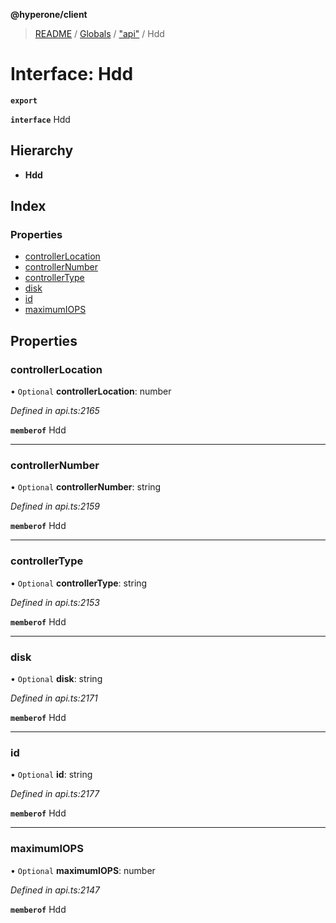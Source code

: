 **@hyperone/client**

> [README](../README.md) / [Globals](../globals.md) / ["api"](../modules/_api_.md) / Hdd

# Interface: Hdd

**`export`** 

**`interface`** Hdd

## Hierarchy

* **Hdd**

## Index

### Properties

* [controllerLocation](_api_.hdd.md#controllerlocation)
* [controllerNumber](_api_.hdd.md#controllernumber)
* [controllerType](_api_.hdd.md#controllertype)
* [disk](_api_.hdd.md#disk)
* [id](_api_.hdd.md#id)
* [maximumIOPS](_api_.hdd.md#maximumiops)

## Properties

### controllerLocation

• `Optional` **controllerLocation**: number

*Defined in api.ts:2165*

**`memberof`** Hdd

___

### controllerNumber

• `Optional` **controllerNumber**: string

*Defined in api.ts:2159*

**`memberof`** Hdd

___

### controllerType

• `Optional` **controllerType**: string

*Defined in api.ts:2153*

**`memberof`** Hdd

___

### disk

• `Optional` **disk**: string

*Defined in api.ts:2171*

**`memberof`** Hdd

___

### id

• `Optional` **id**: string

*Defined in api.ts:2177*

**`memberof`** Hdd

___

### maximumIOPS

• `Optional` **maximumIOPS**: number

*Defined in api.ts:2147*

**`memberof`** Hdd

